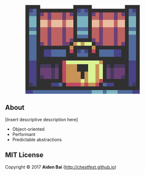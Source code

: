 <!DOCTYPE html><a href="https://chestfest.github.io/" target="_blank"><div align="center"><img src="assets/images/ChestFest.gif" style="w3-image" class="img" alt="Chest"></div></a></html>

## About
[Insert descriptive description here]

- Object-oriented
- Performant
- Predictable abstractions

## MIT License
Copyright © 2017 **Aiden Bai** (http://chestfest.github.io)

